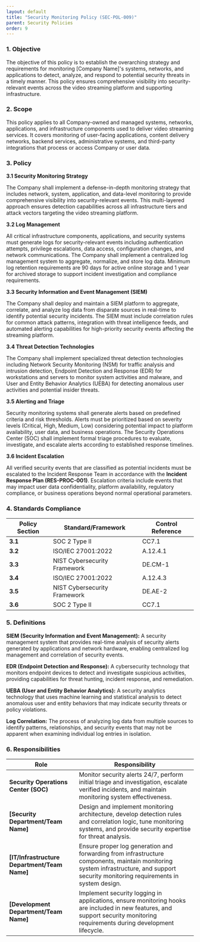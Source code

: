 ```yaml
---
layout: default
title: "Security Monitoring Policy (SEC-POL-009)"
parent: Security Policies
order: 9
---
```


### 1. Objective

The objective of this policy is to establish the overarching strategy and requirements for monitoring [Company Name]'s systems, networks, and applications to detect, analyze, and respond to potential security threats in a timely manner. This policy ensures comprehensive visibility into security-relevant events across the video streaming platform and supporting infrastructure.

### 2. Scope

This policy applies to all Company-owned and managed systems, networks, applications, and infrastructure components used to deliver video streaming services. It covers monitoring of user-facing applications, content delivery networks, backend services, administrative systems, and third-party integrations that process or access Company or user data.

### 3. Policy

**3.1 Security Monitoring Strategy**

The Company shall implement a defense-in-depth monitoring strategy that includes network, system, application, and data-level monitoring to provide comprehensive visibility into security-relevant events. This multi-layered approach ensures detection capabilities across all infrastructure tiers and attack vectors targeting the video streaming platform.

**3.2 Log Management**

All critical infrastructure components, applications, and security systems must generate logs for security-relevant events including authentication attempts, privilege escalations, data access, configuration changes, and network communications. The Company shall implement a centralized log management system to aggregate, normalize, and store log data. Minimum log retention requirements are 90 days for active online storage and 1 year for archived storage to support incident investigation and compliance requirements.

**3.3 Security Information and Event Management (SIEM)**

The Company shall deploy and maintain a SIEM platform to aggregate, correlate, and analyze log data from disparate sources in real-time to identify potential security incidents. The SIEM must include correlation rules for common attack patterns, integration with threat intelligence feeds, and automated alerting capabilities for high-priority security events affecting the streaming platform.

**3.4 Threat Detection Technologies**

The Company shall implement specialized threat detection technologies including Network Security Monitoring (NSM) for traffic analysis and intrusion detection, Endpoint Detection and Response (EDR) for workstations and servers to monitor system activities and malware, and User and Entity Behavior Analytics (UEBA) for detecting anomalous user activities and potential insider threats.

**3.5 Alerting and Triage**

Security monitoring systems shall generate alerts based on predefined criteria and risk thresholds. Alerts must be prioritized based on severity levels (Critical, High, Medium, Low) considering potential impact to platform availability, user data, and business operations. The Security Operations Center (SOC) shall implement formal triage procedures to evaluate, investigate, and escalate alerts according to established response timelines.

**3.6 Incident Escalation**

All verified security events that are classified as potential incidents must be escalated to the Incident Response Team in accordance with the **Incident Response Plan (RES-PROC-001)**. Escalation criteria include events that may impact user data confidentiality, platform availability, regulatory compliance, or business operations beyond normal operational parameters.

### 4. Standards Compliance

| **Policy Section** | **Standard/Framework** | **Control Reference** |
| --- | --- | --- |
| **3.1** | SOC 2 Type II | CC7.1 |
| **3.2** | ISO/IEC 27001:2022 | A.12.4.1 |
| **3.3** | NIST Cybersecurity Framework | DE.CM-1 |
| **3.4** | ISO/IEC 27001:2022 | A.12.4.3 |
| **3.5** | NIST Cybersecurity Framework | DE.AE-2 |
| **3.6** | SOC 2 Type II | CC7.1 |

### 5. Definitions

**SIEM (Security Information and Event Management):** A security management system that provides real-time analysis of security alerts generated by applications and network hardware, enabling centralized log management and correlation of security events.

**EDR (Endpoint Detection and Response):** A cybersecurity technology that monitors endpoint devices to detect and investigate suspicious activities, providing capabilities for threat hunting, incident response, and remediation.

**UEBA (User and Entity Behavior Analytics):** A security analytics technology that uses machine learning and statistical analysis to detect anomalous user and entity behaviors that may indicate security threats or policy violations.

**Log Correlation:** The process of analyzing log data from multiple sources to identify patterns, relationships, and security events that may not be apparent when examining individual log entries in isolation.

### 6. Responsibilities

| **Role** | **Responsibility** |
| -------- | -------- |
| **Security Operations Center (SOC)** | Monitor security alerts 24/7, perform initial triage and investigation, escalate verified incidents, and maintain monitoring system effectiveness. |
| **[Security Department/Team Name]** | Design and implement monitoring architecture, develop detection rules and correlation logic, tune monitoring systems, and provide security expertise for threat analysis. |
| **[IT/Infrastructure Department/Team Name]** | Ensure proper log generation and forwarding from infrastructure components, maintain monitoring system infrastructure, and support security monitoring requirements in system design. |
| **[Development Department/Team Name]** | Implement security logging in applications, ensure monitoring hooks are included in new features, and support security monitoring requirements during development lifecycle. |
